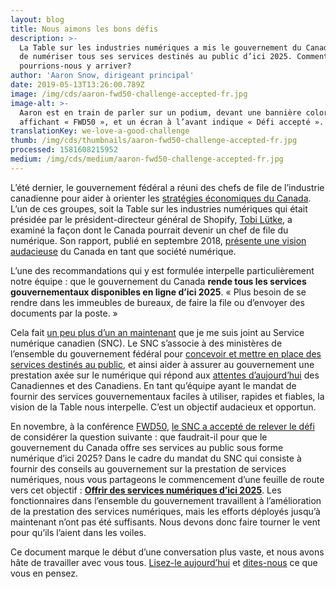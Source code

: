 ```yaml
---
layout: blog
title: Nous aimons les bons défis
description: >-
  La Table sur les industries numériques a mis le gouvernement du Canada au défi
  de numériser tous ses services destinés au public d’ici 2025. Comment
  pourrions-nous y arriver?
author: 'Aaron Snow, dirigeant principal'
date: 2019-05-13T13:26:00.789Z
image: /img/cds/aaron-fwd50-challenge-accepted-fr.jpg
image-alt: >-
  Aaron est en train de parler sur un podium, devant une bannière colorée
  affichant « FWD50 », et un écran à l’avant indique « Défi accepté ».
translationKey: we-love-a-good-challenge
thumb: /img/cds/thumbnails/aaron-fwd50-challenge-accepted-fr.jpg
processed: 1581608215952
medium: /img/cds/medium/aaron-fwd50-challenge-accepted-fr.jpg
---
```

L’été dernier, le gouvernement fédéral a réuni des chefs de file de l’industrie canadienne pour aider à orienter les [stratégies économiques du Canada](https://www.ic.gc.ca/eic/site/098.nsf/fra/accueil). L’un de ces groupes, soit la Table sur les industries numériques qui était présidée par le président-directeur général de Shopify, [Tobi Lütke](https://twitter.com/tobi), a examiné la façon dont le Canada pourrait devenir un chef de file du numérique. Son rapport, publié en septembre 2018, [présente une vision audacieuse](https://www.ic.gc.ca/eic/site/098.nsf/vwapj/ISEDC_IndustriesNumeriques.pdf/%24file/ISEDC_IndustriesNumeriques.pdf) du Canada en tant que société numérique.

L’une des recommandations qui y est formulée interpelle particulièrement notre équipe : que le gouvernement du Canada **rende tous les services gouvernementaux disponibles en ligne d’ici 2025**. « Plus besoin de se rendre dans les immeubles de bureaux, de faire la file ou d’envoyer des documents par la poste. »

Cela fait [un peu plus d’un an maintenant](https://numerique.canada.ca/2018/10/19/bonjour-le-monde-canada/) que je me suis joint au Service numérique canadien (SNC). Le SNC s’associe à des ministères de l’ensemble du gouvernement fédéral pour [concevoir et mettre en place des services destinés au public](https://numerique.canada.ca/produits/), et ainsi aider à assurer au gouvernement une prestation axée sur le numérique qui répond aux [attentes d’aujourd’hui](https://definitionofdigital.com/) des Canadiennes et des Canadiens. En tant qu’équipe ayant le mandat de fournir des services gouvernementaux faciles à utiliser, rapides et fiables, la vision de la Table nous interpelle. C’est un objectif audacieux et opportun.

En novembre, à la conférence [FWD50](https://twitter.com/kathleenmonk/status/1060576882528268288), [le SNC a accepté de relever le défi](https://twitter.com/lecuyerkrista/status/1060572367330598912) de considérer la question suivante : que faudrait-il pour que le gouvernement du Canada offre ses services au public sous forme numérique d’ici 2025? Dans le cadre du mandat du SNC qui consiste à fournir des conseils au gouvernement sur la prestation de services numériques, nous vous partageons le commencement d’une feuille de route vers cet objectif : [**Offrir des services numériques d’ici 2025**](https://numerique.canada.ca/feuille-de-route-2025/?utm_source=social&utm_medium=Blog&utm_campaign=roadmap-launch-initial). Les fonctionnaires dans l’ensemble du gouvernement travaillent à l’amélioration de la prestation des services numériques, mais les efforts déployés jusqu’à maintenant n’ont pas été suffisants. Nous devons donc faire tourner le vent pour qu’ils l’aient dans les voiles.

Ce document marque le début d’une conversation plus vaste, et nous avons hâte de travailler avec vous tous. [Lisez-le aujourd’hui](https://numerique.canada.ca/feuille-de-route-2025/?utm_source=social&utm_medium=Blog&utm_campaign=roadmap-launch-initial) et [dites-nous](mailto:cds-snc@tbs-sct.gc.ca) ce que vous en pensez.



